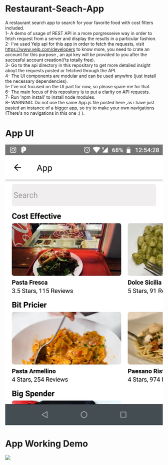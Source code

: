 # Restaurant-Seach-App
A restaurant search app to search  for your favorite food with cost filters included.    
1- A demo of usage of REST API in a more porgresseive way in order to fetch request from a server and display the results in a particular fashion.    
2- I've used Yelp api for this app in order to fetch the requests, visit https://www.yelp.com/developers to know more, you need to crate an account for this purpose , an api key will be provided to you after the succesful account creation(i'ts totally free).  
3- Go to the api directory in this repositary to get more detailed insight aboyt the requests posted or fetched through the API.  
4- The UI components are modular and can be used anywhre (just install the necessary dependencies).  
5- I've not focused on the UI part for now, so please spare me for that.  
6- The main focus of this repository is to put a clarity on API requests.  
7- Run 'npm install' to install node modules.  
8- WARNING: Do not use the same App.js file  posted here ,as i have just pasted an instance of a bigger app, so try to make your own navigations (There's no navigations in this one :) ).  
# App UI  
![](Resturant%20search%20demo/UI.jpeg)  
# App Working Demo 
![](Resturant%20search%20demo/resturant%20search.gif)


